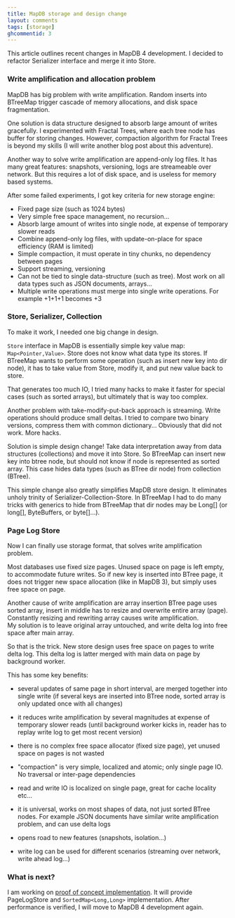```yaml
---
title: MapDB storage and design change
layout: comments
tags: [storage]
ghcommentid: 3
---
```


This article outlines recent changes in MapDB 4 development. I decided 
to refactor Serializer interface and merge it into Store. 

### Write amplification and allocation problem

MapDB has big problem with write amplification. 
Random inserts into BTreeMap trigger cascade of memory allocations, 
and disk space fragmentation.

One solution is data structure designed to absorb large amount of writes gracefully.
I  experimented with Fractal Trees, where each tree node has buffer for storing changes.  However, compaction algorithm for Fractal Trees is beyond my skills (I will write another blog post about this adventure). 

Another way to solve write amplification are append-only log files. 
It has many great features: snapshots, versioning, logs are streameable over network. 
But this requires a lot of disk space,  and is useless for memory based systems. 

After some failed experiments,  I got key criteria for new storage engine:

- Fixed page size (such as 1024 bytes)
- Very simple free space management, no recursion... 
- Absorb large amount of writes into single node, at expense of temporary slower reads
- Combine append-only log files, with update-on-place for space efficiency (RAM is limited)
- Simple compaction, it must operate in tiny chunks, no dependency between pages
- Support streaming, versioning
- Can not be tied to single data-structure (such as tree). Most work on all data types such as JSON documents, arrays...   
- Multiple write operations must merge into single write operations. For example +1+1+1 becomes +3   

### Store, Serializer, Collection 

To make it work, I needed one big change in design. 

`Store` interface in MapDB is essentially simple key value map: `Map<Pointer,Value>`.
Store does not know what data type its stores. 
If BTreeMap wants to perform some operation (such as insert new key into dir node), 
it has to take value from Store, modify it, and put new value back to store.  

That generates too much IO, I tried many hacks to make it faster for special cases (such as sorted arrays),  but ultimately that is way too complex.

Another problem with take-modify-put-back approach is streaming. Write operations should produce small deltas.
I tried to compare two binary versions, compress them with common dictionary... Obviously that did not work. More hacks.

Solution  is simple design change! Take data interpretation away from data structures (collections) and move it into Store. So BTreeMap can insert 
new key into btree node, but should not know if node is represented as sorted array. This case hides data types (such as BTree dir node) from collection (BTree). 


This simple change  also greatly simplifies MapDB store design. 
It eliminates unholy trinity  of Serializer-Collection-Store. 
In BTreeMap I had to do many tricks with generics to hide
from BTreeMap that dir nodes may be Long[] (or long[], ByteBuffers, or byte[]...).   

### Page Log Store

Now I can finally use storage format, that solves write amplification problem. 

Most databases use fixed size pages. Unused space on page is left empty, to accommodate 
future writes. So if new key is inserted into BTree page, it does not trigger new 
space allocation (like in MapDB 3), but simply uses free space on page. 

Another cause of write amplification are array insertion 
BTree page uses sorted array, insert in middle has to resize and overwrite entire array (page). Constantly resizing and rewriting array causes write amplification.  
My solution is to leave original array untouched, and write delta log into free space after main array.
 
So that is the trick. New store design uses free space on pages to write delta log. 
This delta log is latter merged with main data on page by background worker. 

This has some key benefits:

- several updates of same page in short interval, are merged together into single write (if several keys are inserted into BTree node, sorted array is only updated once with all changes)

- it reduces write amplification by several magnitudes at expense of temporary slower reads (until background worker kicks in, reader has to replay write log to get most recent version)

- there is no complex free space allocator (fixed size page), yet unused space on pages is not wasted

- "compaction" is very simple, localized and atomic; only single page IO. No traversal or inter-page dependencies

- read and write IO is localized on single page, great for cache locality etc... 

- it is universal, works on most shapes of data, not just sorted BTree nodes. For example JSON documents have similar write amplification problem, and can use delta logs

- opens road to new features (snapshots, isolation...)

- write log can be used for different scenarios (streaming over network, write ahead log...)

### What is next?

I am working on [proof of concept implementation](https://github.com/jankotek/mdb4-prototype). It will provide PageLogStore
and `SortedMap<Long,Long>` implementation.
After performance is verified, I will move to MapDB 4 development again. 


